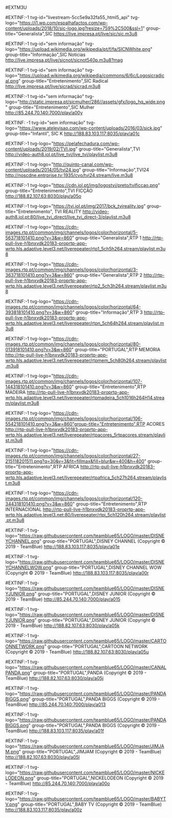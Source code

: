 #EXTM3U

#EXTINF:-1 tvg-id="livestream-5cc5e9a32fa55_html5_api" tvg-logo="https://i1.wp.com/espalhafactos.com/wp-content/uploads/2018/10/sic-logo.jpg?resize=759%2C500&ssl=1" group-title="Generalista",SIC
https://live.impresa.pt/live/sic/sic.m3u8

#EXTINF:-1 tvg-id="sem informação" tvg-logo="https://upload.wikimedia.org/wikipedia/pt/f/fa/SICNWhite.png" group-title="Informação",SIC Noticias
http://live.impresa.pt/live/sicnot/sicnot540p.m3u8?mag

#EXTINF:-1 tvg-id="sem informação" tvg-logo="https://upload.wikimedia.org/wikipedia/commons/6/6c/Logosicradical.png" group-title="Entretenimento",SIC Radical
http://live.impresa.pt/live/sicrad/sicrad.m3u8

#EXTINF:-1 tvg-id="sem informação" tvg-logo="http://static.impresa.pt/sicmulher/286//assets/gfx/logo_hq_wide.png" group-title="Entretenimento",SIC Mulher
http://85.244.70.140:7000/play/a00y

#EXTINF: -1 tvg-id="sem informação" tvg-logo="https://www.atelevisao.com/wp-content/uploads/2016/03/sick.jpg" group-title="Infantil", SIC K
http://188.83.103.117:8035/play/a01c

#EXTINF:-1 tvg-logo="https://pelafechadura.com/wp-content/uploads/2019/02/TVI.jpg" group-title="Generalista",TVI 
http://video-auth8.iol.pt/live_tvi/live_tvi/playlist.m3u8

#EXTINF:-1 tvg-logo="http://quinto-canal.com/wp-content/uploads/2014/05/tvi24.jpg" group-title="Informação",TVI24 
http://noscdne.entrprise.tv:1935/cvo/tvi24.stream/live.m3u8

#EXTINF:-1 tvg-logo="https://cdn.iol.pt/img/logostvi/preto/tvificcao.png" group-title="Entretenimento",TVI FICÇÃO 
http://188.82.107.63:8030/play/a05o

#EXTINF:-1 tvg-logo="https://tvi.iol.pt/img/2017/bck_tvireality.jpg" group-title="Entretenimento", TVI REALITY 
http://video-auth8.iol.pt:80/live_tvi_direct/live_tvi_direct-3/playlist.m3u8

#EXTINF:-1 tvg-logo="https://cdn-images.rtp.pt/common/img/channels/logos/color/horizontal/5-563718101410.png?v=3&w=860" group-title="Generalista",RTP 1 
http://rtp-pull-live-h1bnxvdk20183-proprtp-app-wrtp.hls.adaptive.level3.net/liverepeater/rtp1_5ch5h264.stream/playlist.m3u8

#EXTINF:-1 tvg-logo="https://cdn-images.rtp.pt/common/img/channels/logos/color/horizontal/3-363718101410.png?v=3&w=860" group-title="Generalista",RTP 2
http://rtp-pull-live-h1bnxvdk20183-proprtp-app-wrtp.hls.adaptive.level3.net/liverepeater/rtp2_5ch3h264.stream/playlist.m3u8

#EXTINF:-1 tvg-logo="https://cdn-images.rtp.pt/common/img/channels/logos/color/horizontal/64-393818101410.png?v=3&w=860" group-title="Informação",RTP 3
http://rtp-pull-live-h1bnxvdk20183-proprtp-app-wrtp.hls.adaptive.level3.net/liverepeater/rtpn_5ch64h264.stream/playlist.m3u8

#EXTINF:-1 tvg-logo="https://cdn-images.rtp.pt/common/img/channels/logos/color/horizontal/80-013918101410.png?v=3&w=860" group-title="PORTUGAL",RTP MEMORIA
http://rtp-pull-live-h1bnxvdk20183-proprtp-app-wrtp.hls.adaptive.level3.net/liverepeater/rtpmem_5ch80h264.stream/playlist.m3u8

#EXTINF:-1 tvg-logo="https://cdn-images.rtp.pt/common/img/channels/logos/color/horizontal/107-144318101410.png?v=3&w=860" group-title="Entretenimento",RTP MADEIRA
http://rtp-pull-live-h1bnxvdk20183-proprtp-app-wrtp.hls.adaptive.level3.net/liverepeater/rtpmadeira_5ch1016h264H14.stream/playlist.m3u8

#EXTINF:-1 tvg-logo="https://cdn-images.rtp.pt/common/img/channels/logos/color/horizontal/106-554218101410.png?v=3&w=860"group-title="Entretenimento",RTP ACORES
http://rtp-pull-live-h1bnxvdk20183-proprtp-app-wrtp.hls.adaptive.level3.net/liverepeater/rtpacores_5rtpacores.stream/playlist.m3u8

#EXTINF:-1 tvg-logo="https://cdn-images.rtp.pt/common/img/channels/logos/color/horizontal/27-215118201511.png?q=30&v=3&fit=fillmax&fill=blur&w=400&h=400" group-title="Entretenimento",RTP AFRICA
http://rtp-pull-live-h1bnxvdk20183-proprtp-app-wrtp.hls.adaptive.level3.net/liverepeater/rtpafrica_5ch27h264.stream/playlist.m3u8

#EXTINF:-1 tvg-logo="https://cdn-images.rtp.pt/common/img/channels/logos/color/horizontal/120-344318101410.png?v=3&w=860" group-title="Entretenimento",RTP INTERNACIONAL
http://rtp-pull-live-h1bnxvdk20183-proprtp-app-wrtp.hls.adaptive.level3.net:80/liverepeater/rtpi_5ch120h264.stream/playlist.pt.m3u8

#EXTINF:-1 tvg-logo="https://raw.githubusercontent.com/teamblue65/LOGO/master/DISNEYCHANNEL.png" group-title="PORTUGAL",DISNEY CHANNEL (Copyright © 2019 - TeamBlue)
http://188.83.103.117:8035/play/a01e

#EXTINF:-1 tvg-logo="https://raw.githubusercontent.com/teamblue65/LOGO/master/DISNEYCHANNELWOW.png" group-title="PORTUGAL",DISNEY CHANNEL WOW (Copyright © 2019 - TeamBlue)
http://188.83.103.117:8035/play/a00r

#EXTINF:-1 tvg-logo="https://raw.githubusercontent.com/teamblue65/LOGO/master/DISNEYJUNIOR.png" group-title="PORTUGAL",DISNEY JUNIOR (Copyright © 2019 - TeamBlue)
http://85.244.70.140:7000/play/a015

#EXTINF:-1 tvg-logo="https://raw.githubusercontent.com/teamblue65/LOGO/master/DISNEYJUNIOR.png" group-title="PORTUGAL",DISNEY JUNIOR (Copyright © 2019 - TeamBlue)
http://188.82.107.63:8030/play/a05k

#EXTINF:-1 tvg-logo="https://raw.githubusercontent.com/teamblue65/LOGO/master/CARTOONNETWORK.png" group-title="PORTUGAL",CARTOON NETWORK (Copyright © 2019 - TeamBlue)
http://188.82.107.63:8030/play/a05u

#EXTINF:-1 tvg-logo="https://raw.githubusercontent.com/teamblue65/LOGO/master/CANALPANDA.png" group-title="PORTUGAL",PANDA (Copyright © 2019 - TeamBlue)
http://188.82.107.63:8030/play/a05j

#EXTINF:-1 tvg-logo="https://raw.githubusercontent.com/teamblue65/LOGO/master/PANDABIGGS.png" group-title="PORTUGAL",PANDA BIGGS (Copyright © 2019 - TeamBlue)
http://85.244.70.140:7000/play/a013

#EXTINF:-1 tvg-logo="https://raw.githubusercontent.com/teamblue65/LOGO/master/PANDABIGGS.png" group-title="PORTUGAL",PANDA BIGGS (Copyright © 2019 - TeamBlue)
http://188.83.103.117:8035/play/a01f

#EXTINF:-1 tvg-logo="https://raw.githubusercontent.com/teamblue65/LOGO/master/JIMJAM.png" group-title="PORTUGAL",JIMJAM (Copyright © 2019 - TeamBlue)
http://188.82.107.63:8030/play/a05l

#EXTINF:-1 tvg-logo="https://raw.githubusercontent.com/teamblue65/LOGO/master/NICKELODEON.png" group-title="PORTUGAL",NICKELODEON (Copyright © 2019 - TeamBlue)
http://85.244.70.140:7000/play/a00o

#EXTINF:-1 tvg-logo="https://raw.githubusercontent.com/teamblue65/LOGO/master/BABYTV.png" group-title="PORTUGAL",BABY TV (Copyright © 2019 - TeamBlue)
http://188.83.103.117:8035/play/a00z
